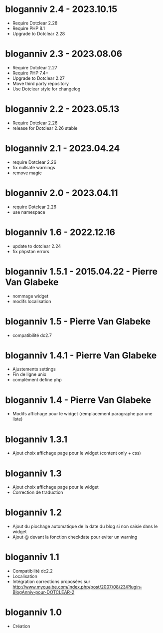 bloganniv 2.4 - 2023.10.15
===========================================================
* Require Dotclear 2.28
* Require PHP 8.1
* Upgrade to Dotclear 2.28

bloganniv 2.3 - 2023.08.06
===========================================================
* Require Dotclear 2.27
* Require PHP 7.4+
* Upgrade to Dotclear 2.27
* Move third party repository
* Use Dotclear style for changelog

bloganniv 2.2 - 2023.05.13
===========================================================
* Require Dotclear 2.26
* release for Dotclear 2.26 stable

bloganniv 2.1 - 2023.04.24
===========================================================
* require Dotclear 2.26
* fix nullsafe warnings
* remove magic

bloganniv 2.0 - 2023.04.11
===========================================================
* require Dotclear 2.26
* use namespace

bloganniv 1.6 - 2022.12.16
===========================================================
* update to dotclear 2.24
* fix phpstan errors

bloganniv 1.5.1 - 2015.04.22 - Pierre Van Glabeke
===========================================================
* nommage widget
* modifs localisation

bloganniv 1.5 - Pierre Van Glabeke
===========================================================
* compatibilité dc2.7

bloganniv 1.4.1 - Pierre Van Glabeke
===========================================================
* Ajustements settings
* Fin de ligne unix
* complément define.php

bloganniv 1.4 - Pierre Van Glabeke
===========================================================
* Modifs affichage pour le widget (remplacement paragraphe par une liste)

bloganniv 1.3.1
===========================================================
* Ajout choix affichage page pour le widget (content only + css)

bloganniv 1.3
===========================================================
* Ajout choix affichage page pour le widget
* Correction de traduction

bloganniv 1.2
===========================================================
* Ajout du piochage automatique de la date du blog si non saisie dans le widget
* Ajout @ devant la fonction checkdate pour eviter un warning

bloganniv 1.1
===========================================================
* Compatibilité dc2.2
* Localisation
* Intégration corrections proposées sur http://www.myouaibe.com/index.php/post/2007/08/23/Plugin-BlogAnniv-pour-DOTCLEAR-2

bloganniv 1.0
===========================================================
* Création